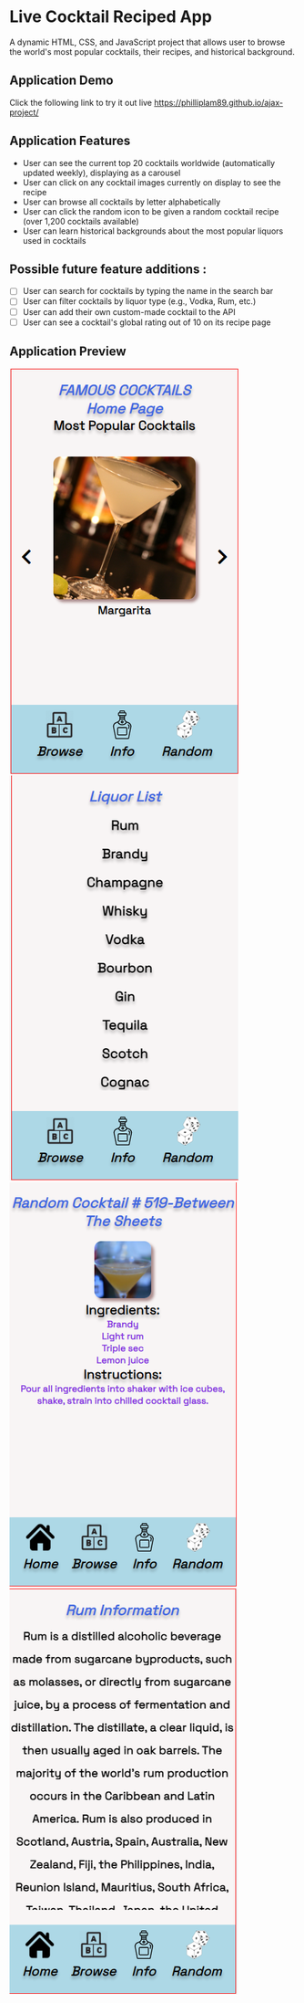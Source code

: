 # Live Cocktail Reciped App
A dynamic HTML, CSS, and JavaScript project that allows user to browse the world's most popular cocktails, their recipes, and historical background.

## Application Demo
Click the following link to try it out live https://philliplam89.github.io/ajax-project/

## Application Features

* User can see the current top 20 cocktails worldwide (automatically updated weekly), displaying as a carousel
* User can click on any cocktail images currently on display to see the recipe
* User can browse all cocktails by letter alphabetically
* User can click the random icon to be given a random cocktail recipe (over 1,200 cocktails available)
* User can learn historical backgrounds about the most popular liquors used in cocktails 

##  Possible future feature additions :

- [ ] User can search for cocktails by typing the name in the search bar
- [ ] User can filter cocktails by liquor type (e.g., Vodka, Rum, etc.)
- [ ] User can add their own custom-made cocktail to the API
- [ ] User can see a cocktail's global rating out of 10 on its recipe page

## Application Preview
![Image of Home Page](https://github.com/PhillipLam89/ajax-project/blob/issue-6-error-handling/images/demo1.png)
![Image of Liquor List](https://github.com/PhillipLam89/ajax-project/blob/issue-6-error-handling/images/demo2.png)
![Image of Random](https://github.com/PhillipLam89/ajax-project/blob/issue-6-error-handling/images/demo3.png)
![Image of Background](https://github.com/PhillipLam89/ajax-project/blob/issue-6-error-handling/images/demo4.png)
